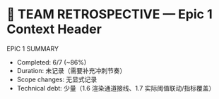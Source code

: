 # 🔄 TEAM RETROSPECTIVE — Epic 1 Context Header

EPIC 1 SUMMARY
- Completed: 6/7 (~86%)
- Duration: 未记录（需要补充冲刺节奏）
- Scope changes: 无显式记录
- Technical debt: 少量（1.6 渲染通道接线、1.7 实际阈值联动/指标覆盖）
